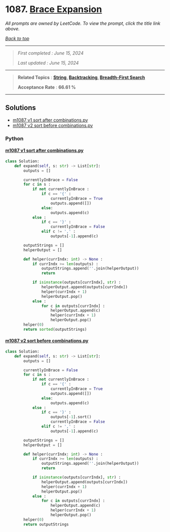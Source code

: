 # 1087. [Brace Expansion](<https://leetcode.com/problems/brace-expansion>)

*All prompts are owned by LeetCode. To view the prompt, click the title link above.*

*[Back to top](<../README.md>)*

------

> *First completed : June 15, 2024*
>
> *Last updated : June 15, 2024*

------

> **Related Topics** : **[String](<by_topic/String.md>), [Backtracking](<by_topic/Backtracking.md>), [Breadth-First Search](<by_topic/Breadth-First Search.md>)**
>
> **Acceptance Rate** : **66.61 %**

------

## Solutions

- [m1087 v1 sort after combinations.py](<../my-submissions/m1087 v1 sort after combinations.py>)
- [m1087 v2 sort before combinations.py](<../my-submissions/m1087 v2 sort before combinations.py>)
### Python
#### [m1087 v1 sort after combinations.py](<../my-submissions/m1087 v1 sort after combinations.py>)
```Python
class Solution:
    def expand(self, s: str) -> List[str]:
        outputs = []

        currentlyInBrace = False
        for c in s :
            if not currentlyInBrace :
                if c == '{' :
                    currentlyInBrace = True
                    outputs.append([])
                else:
                    outputs.append(c)
            else :
                if c == '}' :
                    currentlyInBrace = False
                elif c != ',' :
                    outputs[-1].append(c)

        outputStrings = []
        helperOutput = []

        def helper(currIndx: int) -> None :
            if currIndx >= len(outputs) :
                outputStrings.append(''.join(helperOutput))
                return

            if isinstance(outputs[currIndx], str) :
                helperOutput.append(outputs[currIndx])
                helper(currIndx + 1)
                helperOutput.pop()
            else :
                for c in outputs[currIndx] :
                    helperOutput.append(c)
                    helper(currIndx + 1)
                    helperOutput.pop()
        helper(0)
        return sorted(outputStrings)
```

#### [m1087 v2 sort before combinations.py](<../my-submissions/m1087 v2 sort before combinations.py>)
```Python
class Solution:
    def expand(self, s: str) -> List[str]:
        outputs = []

        currentlyInBrace = False
        for c in s :
            if not currentlyInBrace :
                if c == '{' :
                    currentlyInBrace = True
                    outputs.append([])
                else:
                    outputs.append(c)
            else :
                if c == '}' :
                    outputs[-1].sort()
                    currentlyInBrace = False
                elif c != ',' :
                    outputs[-1].append(c)

        outputStrings = []
        helperOutput = []

        def helper(currIndx: int) -> None :
            if currIndx >= len(outputs) :
                outputStrings.append(''.join(helperOutput))
                return

            if isinstance(outputs[currIndx], str) :
                helperOutput.append(outputs[currIndx])
                helper(currIndx + 1)
                helperOutput.pop()
            else :
                for c in outputs[currIndx] :
                    helperOutput.append(c)
                    helper(currIndx + 1)
                    helperOutput.pop()
        helper(0)
        return outputStrings
```

